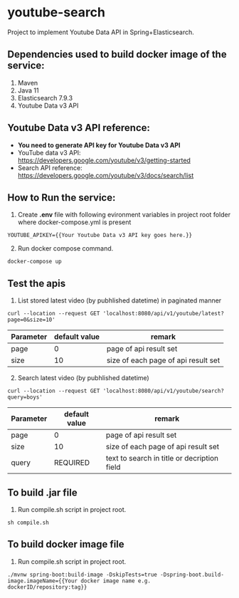 # youtube-search
Project to implement Youtube Data API in Spring+Elasticsearch.

## Dependencies used to build docker image of the service:
1. Maven
2. Java 11
3. Elasticsearch 7.9.3
4. Youtube Data v3 API

## Youtube Data v3 API reference:
- **You need to generate API key for Youtube Data v3 API**
- YouTube data v3 API: https://developers.google.com/youtube/v3/getting-started
- Search API reference: https://developers.google.com/youtube/v3/docs/search/list

## How to Run the service:

1. Create **.env** file with following evironment variables in project root folder where docker-compose.yml is present
```
YOUTUBE_APIKEY={{Your Youtube Data v3 API key goes here.}}
```
2. Run docker compose command.
```
docker-compose up
```
## Test the apis

1. List stored latest video (by pubhlished datetime) in paginated manner
```
curl --location --request GET 'localhost:8080/api/v1/youtube/latest?page=0&size=10'
```
Parameter	|default value  |	remark
----------|---------------|-------------------------------------
page	    |	     0        | page of api result set
size	    |      10       |	size of each page of api result set

2. Search latest video (by pubhlished datetime)
```
curl --location --request GET 'localhost:8080/api/v1/youtube/search?query=boys'
```
Parameter	|default value  |	remark
----------|---------------|---------------------------------------------
page	    |	     0        | page of api result set
size	    |      10       |	size of each page of api result set
query     |     REQUIRED  | text to search in title or decription field

## To build .jar file
1. Run compile.sh script in project root.
```
sh compile.sh
```
## To build docker image file
1. Run compile.sh script in project root.
```
./mvnw spring-boot:build-image -DskipTests=true -Dspring-boot.build-image.imageName={{Your docker image name e.g. dockerID/repository:tag}}
```

